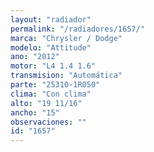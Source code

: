 ```yaml
---
layout: "radiador"
permalink: "/radiadores/1657/"
marca: "Chrysler / Dodge"
modelo: "Attitude"
ano: "2012"
motor: "L4 1.4 1.6"
transmision: "Automática"
parte: "25310-1R050"
clima: "Con clima"
alto: "19 11/16"
ancho: "15"
observaciones: ""
id: "1657"
---
```


